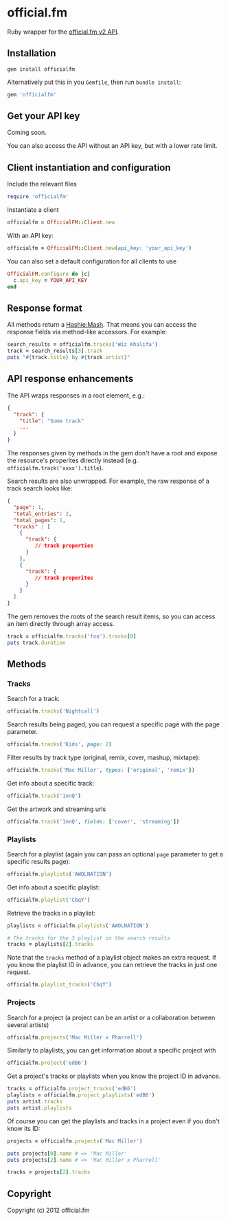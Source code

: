 # official.fm

Ruby wrapper for the [official.fm v2 API](http://official.fm/developers).

## Installation

    gem install officialfm

Alternatively put this in you `Gemfile`, then run `bundle install`:

```ruby
gem 'officialfm'
```

## Get your API key

Coming soon.

You can also access the API without an API key, but with a lower rate limit.

## Client instantiation and configuration

Include the relevant files

```ruby
require 'officialfm'
```

Instantiate a client

```ruby
officialfm = OfficialFM::Client.new
```

With an API key:

```ruby
officialfm = OfficialFM::Client.new(api_key: 'your_api_key')
```

You can also set a default configuration for all clients to use

```ruby
OfficialFM.configure do |c|
  c.api_key = YOUR_API_KEY
end
```

## Response format

All methods return a
[Hashie:Mash](http://rdoc.info/github/intridea/hashie/Hashie/Mash).  That means
you can access the response fields via method-like accessors. For example:

```ruby
search_results = officialfm.tracks('Wiz Khalifa')
track = search_results[3].track
puts "#{track.title} by #{track.artist}"
```

## API response enhancements

The API wraps responses in a root element, e.g.:

```json
{
  "track": {
    "title": "Some track"
    ...
  }
}
```

The responses given by methods in the gem don't have a root and expose the
resource's properites directly instead (e.g. `officialfm.track('xxxx').title`).

Search results are also unwrapped. For example, the raw response of a track
search looks like:

```json
{
  "page": 1,
  "total_entries": 2,
  "total_pages": 1,
  "tracks" : [
    {
      "track": {
         // track properties
      }
    },
    {
      "track": {
         // track properites
      }
    }
  ]
}
```

The gem removes the roots of the search result items, so you can access an item
directly through array access.

```ruby
track = officialfm.tracks('foo').tracks[0]
puts track.duration
```


## Methods

### Tracks
Search for a track:

```ruby
officialfm.tracks('Nightcall')
```

Search results being paged, you can request a specific page with the page parameter.

```ruby
officialfm.tracks('Kids', page: 2)
```

Filter results by track type (original, remix, cover, mashup, mixtape):

```ruby
officialfm.tracks('Mac Miller', types: ['original', 'remix'])
```

Get info about a specific track:

```ruby
officialfm.track('1nnQ')
```

Get the artwork and streaming urls

```ruby
officialfm.track('1nnQ', fields: ['cover', 'streaming'])
```

### Playlists

Search for a playlist (again you can pass an optional `page` parameter to get a
specific results page):

```ruby
officialfm.playlists('AWOLNATION')
```

Get info about a specific playlist:

```ruby
officialfm.playlist('CbqY')
```

Retrieve the tracks in a playlist:

```ruby
playlists = officialfm.playlists('AWOLNATION')

# The tracks for the 3 playlist in the search results
tracks = playlists[2].tracks
```

Note that the `tracks` method of a playlist object makes an extra request. If
you know the playlist ID in advance, you can retrieve the tracks in just one
request.

```ruby
officialfm.playlist_tracks('CbqY')
```

### Projects

Search for a project (a project can be an artist or a collaboration between several artists)

```ruby
officialfm.projects('Mac Miller x Pharrell')
```

Similarly to playlists, you can get information about a specific project with

```ruby
officialfm.project('edB6')
```

Get a project's tracks or playlists when you know the project ID in advance.

```ruby
tracks = officialfm.project_tracks('edB6')
playlists = officialfm.project_playlists('edB6')
puts artist.tracks
puts artist.playlists
```

Of course you can get the playlists and tracks in a project even if you don't know its ID:

```ruby
projects = officialfm.projects('Mac Miller')

puts projects[0].name # => 'Mac Miller'
puts projects[2].name # => 'Mac Miller x Pharrell'

tracks = projects[2].tracks

```


## Copyright

Copyright (c) 2012 official.fm

